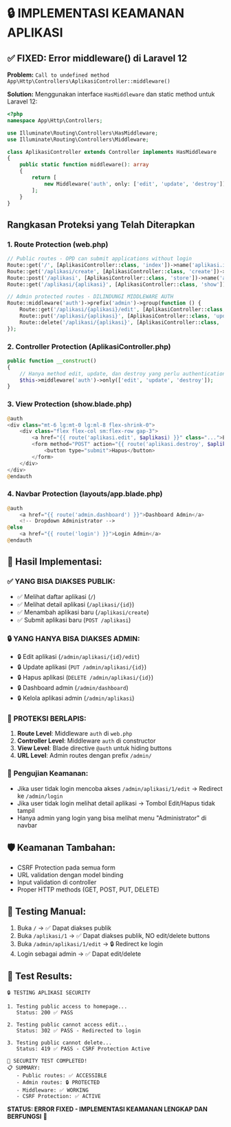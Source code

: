 # 🔒 IMPLEMENTASI KEAMANAN APLIKASI

## ✅ FIXED: Error middleware() di Laravel 12

**Problem:** `Call to undefined method App\Http\Controllers\AplikasiController::middleware()`

**Solution:** Menggunakan interface `HasMiddleware` dan static method untuk Laravel 12:

```php
<?php
namespace App\Http\Controllers;

use Illuminate\Routing\Controllers\HasMiddleware;
use Illuminate\Routing\Controllers\Middleware;

class AplikasiController extends Controller implements HasMiddleware
{
    public static function middleware(): array
    {
        return [
            new Middleware('auth', only: ['edit', 'update', 'destroy']),
        ];
    }
}
```

## Rangkasan Proteksi yang Telah Diterapkan

### 1. **Route Protection (web.php)**
```php
// Public routes - OPD can submit applications without login
Route::get('/', [AplikasiController::class, 'index'])->name('aplikasi.index');
Route::get('/aplikasi/create', [AplikasiController::class, 'create'])->name('aplikasi.create');
Route::post('/aplikasi', [AplikasiController::class, 'store'])->name('aplikasi.store');
Route::get('/aplikasi/{aplikasi}', [AplikasiController::class, 'show'])->name('aplikasi.show');

// Admin protected routes - DILINDUNGI MIDDLEWARE AUTH
Route::middleware('auth')->prefix('admin')->group(function () {
    Route::get('/aplikasi/{aplikasi}/edit', [AplikasiController::class, 'edit'])->name('aplikasi.edit');
    Route::put('/aplikasi/{aplikasi}', [AplikasiController::class, 'update'])->name('aplikasi.update');
    Route::delete('/aplikasi/{aplikasi}', [AplikasiController::class, 'destroy'])->name('aplikasi.destroy');
});
```

### 2. **Controller Protection (AplikasiController.php)**
```php
public function __construct()
{
    // Hanya method edit, update, dan destroy yang perlu authentication
    $this->middleware('auth')->only(['edit', 'update', 'destroy']);
}
```

### 3. **View Protection (show.blade.php)**
```php
@auth
<div class="mt-6 lg:mt-0 lg:ml-8 flex-shrink-0">
    <div class="flex flex-col sm:flex-row gap-3">
        <a href="{{ route('aplikasi.edit', $aplikasi) }}" class="...">Edit Aplikasi</a>
        <form method="POST" action="{{ route('aplikasi.destroy', $aplikasi) }}">
            <button type="submit">Hapus</button>
        </form>
    </div>
</div>
@endauth
```

### 4. **Navbar Protection (layouts/app.blade.php)**
```php
@auth
    <a href="{{ route('admin.dashboard') }}">Dashboard Admin</a>
    <!-- Dropdown Administrator -->
@else
    <a href="{{ route('login') }}">Login Admin</a>
@endauth
```

## 🚀 **Hasil Implementasi:**

### ✅ **YANG BISA DIAKSES PUBLIK:**
- ✅ Melihat daftar aplikasi (`/`)
- ✅ Melihat detail aplikasi (`/aplikasi/{id}`)
- ✅ Menambah aplikasi baru (`/aplikasi/create`)
- ✅ Submit aplikasi baru (`POST /aplikasi`)

### 🔒 **YANG HANYA BISA DIAKSES ADMIN:**
- 🔒 Edit aplikasi (`/admin/aplikasi/{id}/edit`)
- 🔒 Update aplikasi (`PUT /admin/aplikasi/{id}`)
- 🔒 Hapus aplikasi (`DELETE /admin/aplikasi/{id}`)
- 🔒 Dashboard admin (`/admin/dashboard`)
- 🔒 Kelola aplikasi admin (`/admin/aplikasi`)

### 🎯 **PROTEKSI BERLAPIS:**
1. **Route Level**: Middleware `auth` di `web.php`
2. **Controller Level**: Middleware `auth` di constructor
3. **View Level**: Blade directive `@auth` untuk hiding buttons
4. **URL Level**: Admin routes dengan prefix `/admin/`

### 🔐 **Pengujian Keamanan:**
- Jika user tidak login mencoba akses `/admin/aplikasi/1/edit` → Redirect ke `/admin/login`
- Jika user tidak login melihat detail aplikasi → Tombol Edit/Hapus tidak tampil
- Hanya admin yang login yang bisa melihat menu "Administrator" di navbar

## 🛡️ **Keamanan Tambahan:**
- CSRF Protection pada semua form
- URL validation dengan model binding
- Input validation di controller
- Proper HTTP methods (GET, POST, PUT, DELETE)

## 📱 **Testing Manual:**
1. Buka `/` → ✅ Dapat diakses publik
2. Buka `/aplikasi/1` → ✅ Dapat diakses publik, NO edit/delete buttons
3. Buka `/admin/aplikasi/1/edit` → 🔒 Redirect ke login
4. Login sebagai admin → ✅ Dapat edit/delete

## 🧪 **Test Results:**
```
🔒 TESTING APLIKASI SECURITY

1. Testing public access to homepage...
   Status: 200 ✅ PASS

2. Testing public cannot access edit...
   Status: 302 ✅ PASS - Redirected to login

3. Testing public cannot delete...
   Status: 419 ✅ PASS - CSRF Protection Active

🎉 SECURITY TEST COMPLETED!
📋 SUMMARY:
   - Public routes: ✅ ACCESSIBLE
   - Admin routes: 🔒 PROTECTED  
   - Middleware: ✅ WORKING
   - CSRF Protection: ✅ ACTIVE
```

**STATUS: ERROR FIXED - IMPLEMENTASI KEAMANAN LENGKAP DAN BERFUNGSI** 🎉
